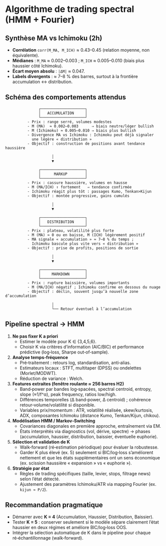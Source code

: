 # Algorithme de trading spectral (HMM + Fourier)

## Synthèse MA vs Ichimoku (2h)
- **Corrélation** `corr(M_MA, M_ICH)` ≈ 0.43–0.45 (relation moyenne, non équivalente).
- **Médianes** : `M_MA` ≈ 0.002–0.003 ; `M_ICH` ≈ 0.005–0.010 (biais plus haussier côté Ichimoku).
- **Écart moyen absolu** : `|ΔM|` ≈ 0.047.
- **Labels divergents** : ≈ 7–8 % des barres, surtout à la frontière accumulation ↔ distribution.

## Schéma des comportements attendus
```
               ┌────────────────────┐
               │   ACCUMULATION     │
               └────────────────────┘
          - Prix : range serré, volumes modestes
          - M (MA)  ≈ 0.002–0.003      ⇒ biais neutre/léger bullish
          - M (Ichimoku) ≈ 0.005–0.010 ⇒ biais plus bullish
          - Divergence MA vs Ichimoku : Ichimoku peut déjà signaler
            une légère « distribution »
          - Objectif : construction de positions avant tendance haussière

                     │
                     ▼

               ┌────────────────────┐
               │      MARKUP        │
               └────────────────────┘
          - Prix : cassure haussière, volumes en hausse
          - M (MA/ICH) ↑ fortement   ⇒ tendance confirmée
          - Ichimoku réagit plus tôt : passages Kumo, Tenkan>Kijun
          - Objectif : montée progressive, gains cumulés

                     │
                     ▼

               ┌────────────────────┐
               │   DISTRIBUTION     │
               └────────────────────┘
          - Prix : plateau, volatilité plus forte
          - M (MA) ≈ 0 ou en baisse, M (ICH) légèrement positif
          - MA signale « accumulation » ≈ 7–8 % du temps ;
            Ichimoku bascule plus vite vers « distribution »
          - Objectif : prise de profits, positions de sortie

                     │
                     ▼

               ┌────────────────────┐
               │     MARKDOWN       │
               └────────────────────┘
          - Prix : rupture baissière, volumes importants
          - M (MA/ICH) négatif ; Ichimoku confirme en dessous du nuage
          - Objectif : déclin, souvent jusqu’à nouvelle zone d’accumulation

                     │
                     └── Retour éventuel à l’accumulation
```

## Pipeline spectral → HMM
1. **Ne pas fixer K a priori**
   - Estimer le modèle pour K ∈ {3,4,5,6}.
   - Choisir K via critères d’information (AIC/BIC) et performance prédictive (log‑loss, Sharpe out‑of‑sample).
2. **Analyse temps‑fréquence**
   - Pré‑traitement : retours log, standardisation, anti‑alias.
   - Estimateurs locaux : STFT, multitaper (DPSS) ou ondelettes (Morlet/MODWT).
   - Réduction de variance : Welch.
3. **Features extraites (fenêtre roulante ≈ 256 barres H2)**
   - Band‑power par bandes log‑spacées, spectral centroid, entropy, slope (≈1/f^α), peak frequency, ratios low/high.
   - Différences temporelles (Δ band‑power, Δ centroid) ; cohérence retour‑volume/volatilité si disponible.
   - Variables prix/momentum : ATR, volatilité réalisée, skew/kurtosis, ADX, composantes Ichimoku (distance Kumo, Tenkan/Kijun, chikou).
4. **Modélisation HMM / Markov‑Switching**
   - Covariances diagonales en première approche, entraînement via EM.
   - États interprétés via diagnostics (vol, dérive, spectre) → phases (accumulation, haussier, distribution, baissier, éventuelle euphorie).
5. **Sélection et validation de K**
   - Walk‑forward (ré‑estimation périodique) pour évaluer la robustesse.
   - Garder K plus élevé (ex. 5) seulement si BIC/log‑loss s’améliorent nettement et que les états supplémentaires ont un sens économique (ex. scission haussière « expansion » vs « euphorie »).
6. **Stratégie par état**
   - Règles de trading spécifiques (taille, levier, stops, filtrage news) selon l’état détecté.
   - Ajustement des paramètres Ichimoku/ATR via mapping Fourier (ex. `kijun ≈ P/2`).

## Recommandation pragmatique
- Démarrer avec **K = 4** (Accumulation, Haussier, Distribution, Baissier).
- Tester **K = 5** : conserver seulement si le modèle sépare clairement l’état haussier en deux régimes et améliore BIC/log‑loss OOS.
- Intégrer la sélection automatique de K dans le pipeline pour chaque ré‑échantillonnage (walk‑forward).

